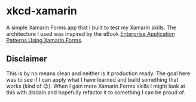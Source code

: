 # xkcd-xamarin

A simple Xamarin Forms app that I built to test my Xamarin skills. The architecture I used was inspired by the eBook [Enterprise Application Patterns Using Xamarin.Forms](https://docs.microsoft.com/en-us/xamarin/xamarin-forms/enterprise-application-patterns/).

## Disclaimer

This is by no means clean and neither is it production ready. The goal here was to see if I can apply what I have learned and build something that works (kind of :wink:). When I gain more Xamarin.Forms skills I might look at this with disdain and hopefully refactor it to something I can be proud of.
